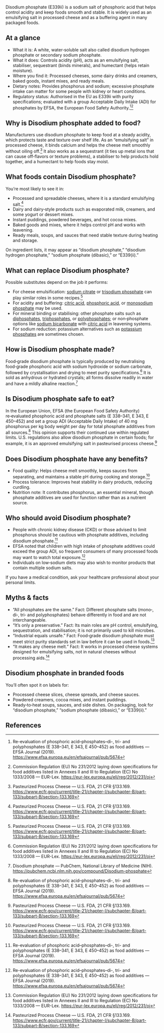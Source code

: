 Disodium phosphate (E339ii) is a sodium salt of phosphoric acid that helps control acidity and keep foods smooth and stable. It is widely used as an emulsifying salt in processed cheese and as a buffering agent in many packaged foods.

<!--more-->

## At a glance
- What it is: A white, water‑soluble salt also called disodium hydrogen phosphate or secondary sodium phosphate.
- What it does: Controls acidity (pH), acts as an emulsifying salt, stabiliser, sequestrant (binds minerals), and humectant (helps retain moisture).
- Where you find it: Processed cheeses, some dairy drinks and creamers, baked goods, instant mixes, and ready meals.
- Dietary notes: Provides phosphorus and sodium; excessive phosphate intake can matter for some people with kidney or heart conditions.
- Regulatory status: Authorised in the EU as E339ii with purity specifications; evaluated with a group Acceptable Daily Intake (ADI) for phosphates by EFSA, the European Food Safety Authority.[^2][^3]

## Why is Disodium phosphate added to food?
Manufacturers use disodium phosphate to keep food at a steady acidity, which protects taste and texture over shelf life. As an “emulsifying salt” in processed cheese, it binds calcium and helps the cheese melt smoothly without oiling off.[^1] It also works as a sequestrant (it ties up metal ions that can cause off‑flavors or texture problems), a stabiliser to help products hold together, and a humectant to help foods stay moist.

## What foods contain Disodium phosphate?
You’re most likely to see it in:
- Processed and spreadable cheeses, where it is a standard emulsifying salt.[^1]
- Dairy and dairy‑style products such as evaporated milk, creamers, and some yogurt or dessert mixes.
- Instant puddings, powdered beverages, and hot cocoa mixes.
- Baked goods and mixes, where it helps control pH and works with leavening.
- Ready meals, soups, and sauces that need stable texture during heating and storage.

On ingredient lists, it may appear as “disodium phosphate,” “disodium hydrogen phosphate,” “sodium phosphate (dibasic),” or “E339(ii).”

## What can replace Disodium phosphate?
Possible substitutes depend on the job it performs:
- For cheese emulsification: [sodium citrate](/e331-sodium-citrates) or [trisodium phosphate](/e339iii-trisodium-phosphate) can play similar roles in some recipes.[^1]
- For acidity and buffering: [citric acid](/e330-citric-acid), [phosphoric acid](/e338-phosphoric-acid), or [monosodium phosphate](/e339i-monosodium-phosphate) may be used.
- For mineral binding or stabilising: other phosphate salts such as [diphosphates](/e450-diphosphates), [triphosphates](/e451-triphosphates), or [polyphosphates](/e452-polyphosphates); or non‑phosphate options like [sodium bicarbonate](/e500ii-sodium-bicarbonate) with [citric acid](/e330-citric-acid) in leavening systems.
- For sodium reduction: potassium alternatives such as [potassium phosphates](/e340-potassium-phosphates) are sometimes chosen.

## How is Disodium phosphate made?
Food‑grade disodium phosphate is typically produced by neutralising food‑grade phosphoric acid with sodium hydroxide or sodium carbonate, followed by crystallisation and drying to meet purity specifications.[^3] It is sold as anhydrous or hydrated crystals; all forms dissolve readily in water and have a mildly alkaline reaction.[^4]

## Is Disodium phosphate safe to eat?
In the European Union, EFSA (the European Food Safety Authority) re‑evaluated phosphoric acid and phosphate salts (E 338–341, E 343, E 450–452) and set a group ADI (Acceptable Daily Intake) of 40 mg phosphorus per kg body weight per day for total phosphate additives from all sources.[^2] This opinion supports their continued use within regulated limits. U.S. regulations also allow disodium phosphate in certain foods; for example, it is an approved emulsifying salt in pasteurised process cheese.[^1]

## Does Disodium phosphate have any benefits?
- Food quality: Helps cheese melt smoothly, keeps sauces from separating, and maintains a stable pH during cooking and storage.[^1]
- Process tolerance: Improves heat stability in dairy products, reducing curdling.
- Nutrition note: It contributes phosphorus, an essential mineral, though phosphate additives are used for function rather than as a nutrient source.

## Who should avoid Disodium phosphate?
- People with chronic kidney disease (CKD) or those advised to limit phosphorus should be cautious with phosphate additives, including disodium phosphate.[^2]
- EFSA noted that children with high intake of phosphate additives could exceed the group ADI, so frequent consumers of many processed foods may want to watch total exposure.[^2]
- Individuals on low‑sodium diets may also wish to monitor products that contain multiple sodium salts.

If you have a medical condition, ask your healthcare professional about your personal limits.

## Myths & facts
- “All phosphates are the same.” Fact: Different phosphate salts (mono‑, di‑, tri‑ and polyphosphates) behave differently in food and are not interchangeable.
- “It’s only a preservative.” Fact: Its main roles are pH control, emulsifying, sequestration, and stabilisation; it is not primarily used to kill microbes.
- “Industrial equals unsafe.” Fact: Food‑grade disodium phosphate must meet strict purity standards set in law before it can be used in foods.[^3]
- “It makes any cheese melt.” Fact: It works in processed cheese systems designed for emulsifying salts, not in natural cheeses without processing aids.[^1]

## Disodium phosphate in branded foods
You’ll often spot it on labels for:
- Processed cheese slices, cheese spreads, and cheese sauces.
- Powdered creamers, cocoa mixes, and instant puddings.
- Ready‑to‑heat soups, sauces, and side dishes.
On packaging, look for “disodium phosphate,” “sodium phosphate (dibasic),” or “E339(ii).”

## References
[^1]: Pasteurized Process Cheese — U.S. FDA, 21 CFR §133.169. https://www.ecfr.gov/current/title-21/chapter-I/subchapter-B/part-133/subpart-B/section-133.169
[^2]: Re-evaluation of phosphoric acid–phosphates–di-, tri- and polyphosphates (E 338–341, E 343, E 450–452) as food additives — EFSA Journal (2019). https://www.efsa.europa.eu/en/efsajournal/pub/5674
[^3]: Commission Regulation (EU) No 231/2012 laying down specifications for food additives listed in Annexes II and III to Regulation (EC) No 1333/2008 — EUR-Lex. https://eur-lex.europa.eu/eli/reg/2012/231/oj
[^4]: Disodium phosphate — PubChem, National Library of Medicine (NIH). https://pubchem.ncbi.nlm.nih.gov/compound/Disodium-phosphate

